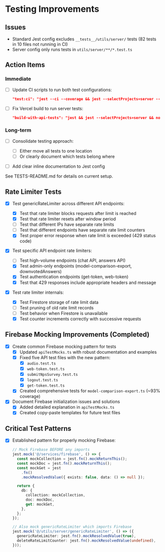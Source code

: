 # Testing Improvements

## Issues

- Standard Jest config excludes `__tests__/utils/server/` tests (82 tests in 10 files not running in CI)
- Server config only runs tests in `utils/server/**/*.test.ts`

## Action Items

### Immediate

- [ ] Update CI scripts to run both test configurations:

  ```json
  "test:ci": "jest --ci --coverage && jest --selectProjects=server --ci --coverage"
  ```

- [ ] Fix Vercel build to run server tests:

  ```json
  "build-with-api-tests": "jest && jest --selectProjects=server && node scripts/build.js"
  ```

### Long-term

- [ ] Consolidate testing approach:

  - [ ] Either move all tests to one location
  - [ ] Or clearly document which tests belong where

- [ ] Add clear inline documentation to Jest config

See TESTS-README.md for details on current setup.

## Rate Limiter Tests

- [x] Test genericRateLimiter across different API endpoints:

  - [x] Test that rate limiter blocks requests after limit is reached
  - [x] Test that rate limiter resets after window period
  - [ ] Test that different IPs have separate rate limits
  - [ ] Test that different endpoints have separate rate limit counters
  - [x] Test proper error response when rate limit is exceeded (429 status code)

- [x] Test specific API endpoint rate limiters:

  - [ ] Test high-volume endpoints (chat API, answers API)
  - [x] Test admin-only endpoints (model-comparison-export, downvotedAnswers)
  - [x] Test authentication endpoints (get-token, web-token)
  - [x] Test that 429 responses include appropriate headers and message

- [x] Test rate limiter internals:

  - [x] Test Firestore storage of rate limit data
  - [ ] Test pruning of old rate limit records
  - [ ] Test behavior when Firestore is unavailable
  - [x] Test counter increments correctly with successive requests

## Firebase Mocking Improvements (Completed)

- [x] Create common Firebase mocking pattern for tests
  - [x] Updated `apiTestMocks.ts` with robust documentation and examples
  - [x] Fixed five API test files with the new pattern:
    - [x] `audio.test.ts`
    - [x] `web-token.test.ts`
    - [x] `submitNpsSurvey.test.ts`
    - [x] `logout.test.ts`
    - [x] `get-token.test.ts`
  - [x] Created comprehensive tests for `model-comparison-export.ts` (~93% coverage)
- [x] Document Firebase initialization issues and solutions
  - [x] Added detailed explanation in `apiTestMocks.ts`
  - [x] Created copy-paste templates for future test files

## Critical Test Patterns

- [x] Established pattern for properly mocking Firebase:

  ```typescript
  // Mock Firebase BEFORE any imports
  jest.mock('@/services/firebase', () => {
    const mockCollection = jest.fn().mockReturnThis();
    const mockDoc = jest.fn().mockReturnThis();
    const mockGet = jest
      .fn()
      .mockResolvedValue({ exists: false, data: () => null });

    return {
      db: {
        collection: mockCollection,
        doc: mockDoc,
        get: mockGet,
      },
    };
  });

  // Also mock genericRateLimiter which imports Firebase
  jest.mock('@/utils/server/genericRateLimiter', () => ({
    genericRateLimiter: jest.fn().mockResolvedValue(true),
    deleteRateLimitCounter: jest.fn().mockResolvedValue(undefined),
  }));
  ```
